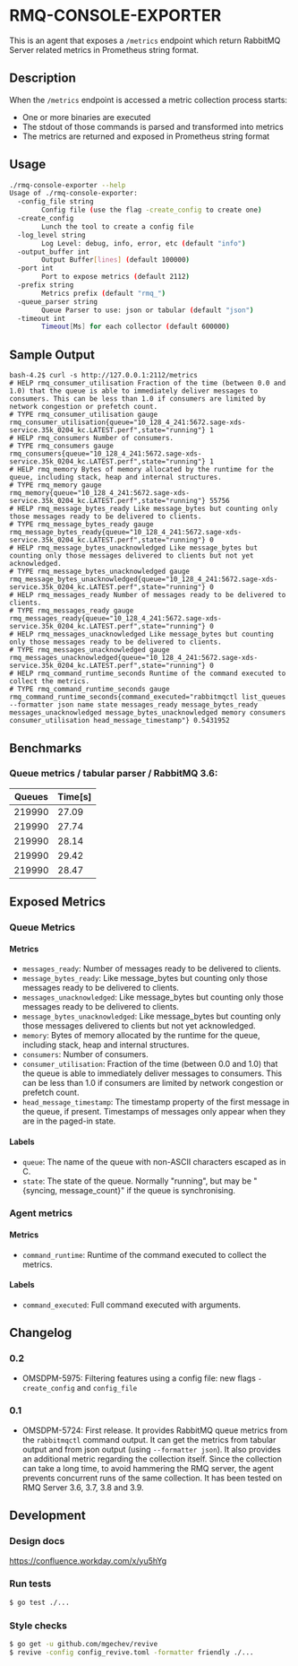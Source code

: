 # RMQ-CONSOLE-EXPORTER
This is an agent that exposes a `/metrics` endpoint which return RabbitMQ Server related metrics in 
Prometheus string format.

## Description
When the `/metrics` endpoint is accessed a metric collection process starts: 
- One or more binaries are executed
- The stdout of those commands is parsed and transformed into metrics
- The metrics are returned and exposed in Prometheus string format

## Usage
```bash
./rmq-console-exporter --help                                                                                                                                          ✔
Usage of ./rmq-console-exporter:
  -config_file string
    	Config file (use the flag -create_config to create one)
  -create_config
    	Lunch the tool to create a config file
  -log_level string
    	Log Level: debug, info, error, etc (default "info")
  -output_buffer int
    	Output Buffer[lines] (default 100000)
  -port int
    	Port to expose metrics (default 2112)
  -prefix string
    	Metrics prefix (default "rmq_")
  -queue_parser string
    	Queue Parser to use: json or tabular (default "json")
  -timeout int
    	Timeout[Ms] for each collector (default 600000)
```

## Sample Output
```http request
bash-4.2$ curl -s http://127.0.0.1:2112/metrics
# HELP rmq_consumer_utilisation Fraction of the time (between 0.0 and 1.0) that the queue is able to immediately deliver messages to consumers. This can be less than 1.0 if consumers are limited by network congestion or prefetch count.
# TYPE rmq_consumer_utilisation gauge
rmq_consumer_utilisation{queue="10_128_4_241:5672.sage-xds-service.35k_0204_kc.LATEST.perf",state="running"} 1
# HELP rmq_consumers Number of consumers.
# TYPE rmq_consumers gauge
rmq_consumers{queue="10_128_4_241:5672.sage-xds-service.35k_0204_kc.LATEST.perf",state="running"} 1
# HELP rmq_memory Bytes of memory allocated by the runtime for the queue, including stack, heap and internal structures.
# TYPE rmq_memory gauge
rmq_memory{queue="10_128_4_241:5672.sage-xds-service.35k_0204_kc.LATEST.perf",state="running"} 55756
# HELP rmq_message_bytes_ready Like message_bytes but counting only those messages ready to be delivered to clients.
# TYPE rmq_message_bytes_ready gauge
rmq_message_bytes_ready{queue="10_128_4_241:5672.sage-xds-service.35k_0204_kc.LATEST.perf",state="running"} 0
# HELP rmq_message_bytes_unacknowledged Like message_bytes but counting only those messages delivered to clients but not yet acknowledged.
# TYPE rmq_message_bytes_unacknowledged gauge
rmq_message_bytes_unacknowledged{queue="10_128_4_241:5672.sage-xds-service.35k_0204_kc.LATEST.perf",state="running"} 0
# HELP rmq_messages_ready Number of messages ready to be delivered to clients.
# TYPE rmq_messages_ready gauge
rmq_messages_ready{queue="10_128_4_241:5672.sage-xds-service.35k_0204_kc.LATEST.perf",state="running"} 0
# HELP rmq_messages_unacknowledged Like message_bytes but counting only those messages ready to be delivered to clients.
# TYPE rmq_messages_unacknowledged gauge
rmq_messages_unacknowledged{queue="10_128_4_241:5672.sage-xds-service.35k_0204_kc.LATEST.perf",state="running"} 0
# HELP rmq_command_runtime_seconds Runtime of the command executed to collect the metrics.
# TYPE rmq_command_runtime_seconds gauge
rmq_command_runtime_seconds{command_executed="rabbitmqctl list_queues --formatter json name state messages_ready message_bytes_ready messages_unacknowledged message_bytes_unacknowledged memory consumers consumer_utilisation head_message_timestamp"} 0.5431952
```

## Benchmarks

### Queue metrics / tabular parser / RabbitMQ 3.6:
| Queues | Time[s] |
|--------|---------|
| 219990 | 27.09 |
| 219990 | 27.74 |
| 219990 | 28.14 |
| 219990 | 29.42 |
| 219990 | 28.47 |

## Exposed Metrics

### Queue Metrics

#### Metrics
- `messages_ready`: Number of messages ready to be delivered to clients.
- `message_bytes_ready`: Like message_bytes but counting only those messages ready to be delivered to clients.
- `messages_unacknowledged`: Like message_bytes but counting only those messages ready to be delivered to clients.
- `message_bytes_unacknowledged`: Like message_bytes but counting only those messages delivered to clients but not yet 
  acknowledged.
- `memory`: Bytes of memory allocated by the runtime for the queue, including stack, heap and internal structures.
- `consumers`: Number of consumers.
- `consumer_utilisation`: Fraction of the time (between 0.0 and 1.0) that the queue is able to immediately deliver 
  messages to consumers. This can be less than 1.0 if consumers are limited by network congestion or prefetch count.
- `head_message_timestamp`: The timestamp property of the first message in the queue, if present. 
  Timestamps of messages only appear when they are in the paged-in state.

#### Labels
- `queue`: The name of the queue with non-ASCII characters escaped as in C.
- `state`: The state of the queue. Normally "running", but may be "{syncing, message_count}" if the queue is synchronising.

### Agent metrics

#### Metrics
- `command_runtime`: Runtime of the command executed to collect the metrics.

#### Labels
- `command_executed`: Full command executed with arguments.

## Changelog
### 0.2
- OMSDPM-5975: Filtering features using a config file: new flags `-create_config` and `config_file`

### 0.1
- OMSDPM-5724: First release. It provides RabbitMQ queue metrics from the `rabbitmqctl` command output. 
  It can get the metrics from tabular output and from json output (using `--formatter json`).
  It also provides an additional metric regarding the collection itself.
  Since the collection can take a long time, to avoid hammering the RMQ server, 
  the agent prevents concurrent runs of the same collection.
  It has been tested on RMQ Server 3.6, 3.7, 3.8 and 3.9.

## Development

### Design docs
https://confluence.workday.com/x/yu5hYg

### Run tests
```bash
$ go test ./...
```

### Style checks
```bash
$ go get -u github.com/mgechev/revive
$ revive -config config_revive.toml -formatter friendly ./...
```


